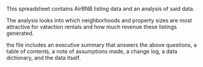 This spreadsheet contains AirBNB listing data and an analysis of said data. 

The analysis looks into which neighborhoods and property sizes are most attractive for vataction rentals and how much revenue these listings generated.

the file includes an executive summary that answers the above questions, a table of contents, a note of assumptions made, a change log, a data dictionary, and the data itself.

